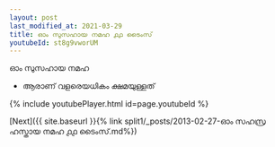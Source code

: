 ```yaml
---
layout: post
last_modified_at: 2021-03-29
title: ഓം സുസഹായ നമഹ ൧൧ ടൈംസ്
youtubeId: st8g9vworUM
---
```

 
 
 ഓം സുസഹായ നമഹ 
 
 -  ആരാണ് വളരെയധികം ക്ഷമയുള്ളത് 
 
  
 
  
 
 
 
 
 
 


{% include youtubePlayer.html id=page.youtubeId %}
 
[Next]({{ site.baseurl }}{% link  split1/_posts/2013-02-27-ഓം സഹസ്ര ഹസ്തായ നമഹ ൧൧ ടൈംസ്.md%})
 
